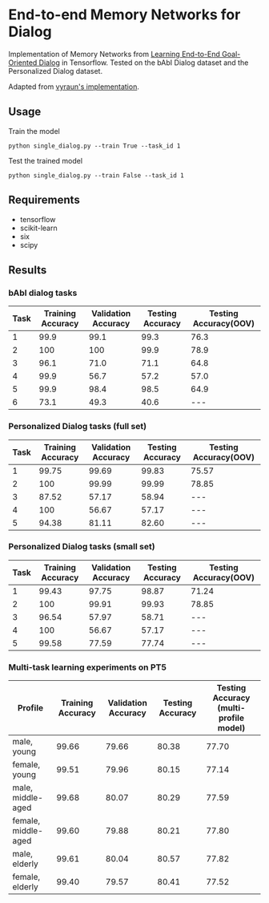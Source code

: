 # End-to-end Memory Networks for Dialog
Implementation of Memory Networks from [Learning End-to-End Goal-Oriented Dialog](https://arxiv.org/abs/1605.07683) in Tensorflow. Tested on the bAbI Dialog dataset and the Personalized Dialog dataset. 

Adapted from [vyraun's implementation](https://github.com/vyraun/chatbot-MemN2N-tensorflow).

## Usage

Train the model
```
python single_dialog.py --train True --task_id 1
```

Test the trained model
```
python single_dialog.py --train False --task_id 1
```

## Requirements

* tensorflow
* scikit-learn
* six
* scipy

## Results

### bAbI dialog tasks

Task  |  Training Accuracy  |  Validation Accuracy  |  Testing Accuracy	 |  Testing Accuracy(OOV)
------|---------------------|-----------------------|--------------------|-----------------------
1     |  99.9	            |  99.1		            |  99.3				 |	76.3
2     |  100                |  100		            |  99.9				 |	78.9
3     |  96.1               |  71.0		            |  71.1				 |	64.8
4     |  99.9               |  56.7		            |  57.2				 |	57.0
5     |  99.9               |  98.4		            |  98.5				 |	64.9
6     |  73.1               |  49.3		            |  40.6				 |	---

### Personalized Dialog tasks (full set)

Task  |  Training Accuracy  |  Validation Accuracy  |  Testing Accuracy	 |  Testing Accuracy(OOV)
------|---------------------|-----------------------|--------------------|-----------------------
1	  |  99.75				|  99.69				|  99.83  			 |  75.57
2	  |  100				|  99.99				|  99.99			 |  78.85
3     |  87.52				|  57.17				|  58.94			 |  ---
4	  |  100				|  56.67				|  57.17			 |  ---
5	  |  94.38				|  81.11				|  82.60			 |  ---

### Personalized Dialog tasks (small set)

Task  |  Training Accuracy  |  Validation Accuracy  |  Testing Accuracy	 |  Testing Accuracy(OOV)
------|---------------------|-----------------------|--------------------|-----------------------
1	  |  99.43				|  97.75				|  98.87  			 |  71.24
2	  |  100				|  99.91				|  99.93			 |  78.85
3     |  96.54				|  57.97				|  58.71			 |  ---
4	  |  100				|  56.67				|  57.17			 |  ---
5	  |  99.58				|  77.59				|  77.74			 |  ---

### Multi-task learning experiments on PT5

Profile				|  Training Accuracy  |	 Validation Accuracy  |	 Testing Accuracy  |  Testing Accuracy (multi-profile model)
--------------------|---------------------|-----------------------|--------------------|--------------------------------
male, young			|		99.66		  |			79.66		  |		80.38	  	   |		77.70	
female, young		|		99.51		  |			79.96		  |		80.15		   |		77.14
male, middle-aged	|		99.68		  |			80.07		  |		80.29		   |		77.59		
female, middle-aged	|		99.60		  |			79.88		  |		80.21	  	   |		77.80	
male, elderly		|		99.61		  |			80.04		  |		80.57	  	   |		77.82	
female, elderly		|		99.40		  |			79.57		  |		80.41	  	   |		77.52	
